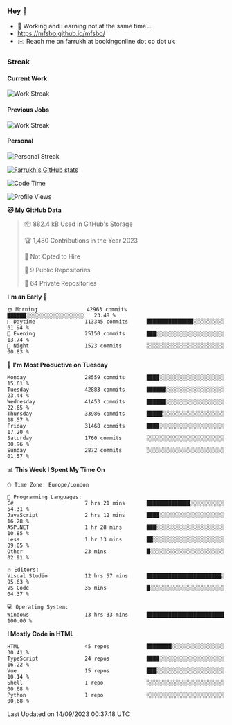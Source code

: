 ### Hey 👋

- 🏃 Working and Learning not at the same time...
- https://mfsbo.github.io/mfsbo/
- ✉️ Reach me on farrukh at bookingonline dot co dot uk

### Streak
#### Current Work
![Work Streak](https://streak-stats.demolab.com/?user=mfsbo)
#### Previous Jobs
![Work Streak](https://streak-stats.demolab.com/?user=farrukhcw)
#### Personal
![Personal Streak](https://streak-stats.demolab.com/?user=farrukhsubhani)

[![Farrukh's GitHub stats](https://github-readme-stats.vercel.app/api?username=mfsbo&hide=stars&count_private=true)](https://github.com/mfsbo/)

<!--START_SECTION:waka-->
![Code Time](http://img.shields.io/badge/Code%20Time-433%20hrs%201%20min-blue)

![Profile Views](http://img.shields.io/badge/Profile%20Views-23-blue)

**🐱 My GitHub Data** 

> 📦 882.4 kB Used in GitHub's Storage 
 > 
> 🏆 1,480 Contributions in the Year 2023
 > 
> 🚫 Not Opted to Hire
 > 
> 📜 9 Public Repositories 
 > 
> 🔑 64 Private Repositories 
 > 
**I'm an Early 🐤** 

```text
🌞 Morning                42963 commits       ██████░░░░░░░░░░░░░░░░░░░   23.48 % 
🌆 Daytime                113345 commits      ███████████████░░░░░░░░░░   61.94 % 
🌃 Evening                25150 commits       ███░░░░░░░░░░░░░░░░░░░░░░   13.74 % 
🌙 Night                  1523 commits        ░░░░░░░░░░░░░░░░░░░░░░░░░   00.83 % 
```
📅 **I'm Most Productive on Tuesday** 

```text
Monday                   28559 commits       ████░░░░░░░░░░░░░░░░░░░░░   15.61 % 
Tuesday                  42883 commits       ██████░░░░░░░░░░░░░░░░░░░   23.44 % 
Wednesday                41453 commits       ██████░░░░░░░░░░░░░░░░░░░   22.65 % 
Thursday                 33986 commits       █████░░░░░░░░░░░░░░░░░░░░   18.57 % 
Friday                   31468 commits       ████░░░░░░░░░░░░░░░░░░░░░   17.20 % 
Saturday                 1760 commits        ░░░░░░░░░░░░░░░░░░░░░░░░░   00.96 % 
Sunday                   2872 commits        ░░░░░░░░░░░░░░░░░░░░░░░░░   01.57 % 
```


📊 **This Week I Spent My Time On** 

```text
🕑︎ Time Zone: Europe/London

💬 Programming Languages: 
C#                       7 hrs 21 mins       ██████████████░░░░░░░░░░░   54.31 % 
JavaScript               2 hrs 12 mins       ████░░░░░░░░░░░░░░░░░░░░░   16.28 % 
ASP.NET                  1 hr 28 mins        ███░░░░░░░░░░░░░░░░░░░░░░   10.85 % 
Less                     1 hr 13 mins        ██░░░░░░░░░░░░░░░░░░░░░░░   09.05 % 
Other                    23 mins             █░░░░░░░░░░░░░░░░░░░░░░░░   02.91 % 

🔥 Editors: 
Visual Studio            12 hrs 57 mins      ████████████████████████░   95.63 % 
VS Code                  35 mins             █░░░░░░░░░░░░░░░░░░░░░░░░   04.37 % 

💻 Operating System: 
Windows                  13 hrs 33 mins      █████████████████████████   100.00 % 
```

**I Mostly Code in HTML** 

```text
HTML                     45 repos            ████████░░░░░░░░░░░░░░░░░   30.41 % 
TypeScript               24 repos            ████░░░░░░░░░░░░░░░░░░░░░   16.22 % 
Vue                      15 repos            ███░░░░░░░░░░░░░░░░░░░░░░   10.14 % 
Shell                    1 repo              ░░░░░░░░░░░░░░░░░░░░░░░░░   00.68 % 
Python                   1 repo              ░░░░░░░░░░░░░░░░░░░░░░░░░   00.68 % 
```




 Last Updated on 14/09/2023 00:37:18 UTC
<!--END_SECTION:waka-->
<!--
**mfsbo/mfsbo** is a ✨ _special_ ✨ repository because its `README.md` (this file) appears on your GitHub profile.

Here are some ideas to get you started:

- 🔭 I’m currently working on ...
- 🌱 I’m currently learning ...
- 👯 I’m looking to collaborate on ...
- 🤔 I’m looking for help with ...
- 💬 Ask me about ...
- 📫 How to reach me: ...
- 😄 Pronouns: ...
- ⚡ Fun fact: ...
-->
